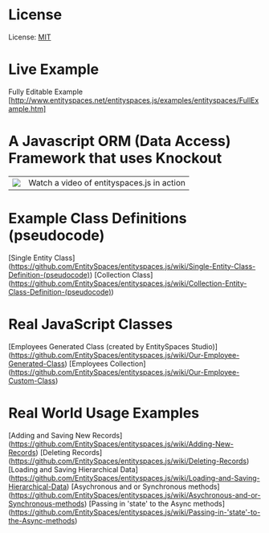 License
============================================
License: [MIT](http://www.opensource.org/licenses/mit-license.php)

Live Example
============================================
Fully Editable Example [http://www.entityspaces.net/entityspaces.js/examples/entityspaces/FullExample.htm]

A Javascript ORM (Data Access) Framework that uses Knockout
===========================================================
<table border="0">
    <tr>
        <td>
            <a href="http://www.entityspaces.net/developer/Videos/entityspaces_js/entityspaces_js_cool.html" target="new"><img src="http://www.entityspaces.net/downloads/video.png"></a>
        </td>
        <td>
            Watch a video of entityspaces.js in action
        </td>
    </tr>
</table>

Example Class Definitions (pseudocode)
============================================
[Single Entity Class] (https://github.com/EntitySpaces/entityspaces.js/wiki/Single-Entity-Class-Definition-(pseudocode))
[Collection Class] (https://github.com/EntitySpaces/entityspaces.js/wiki/Collection-Entity-Class-Definition-(pseudocode))

Real JavaScript Classes 
======================================================
[Employees Generated Class (created by EntitySpaces Studio)] (https://github.com/EntitySpaces/entityspaces.js/wiki/Our-Employee-Generated-Class)
[Employees Collection] (https://github.com/EntitySpaces/entityspaces.js/wiki/Our-Employee-Custom-Class)

Real World Usage Examples 
======================================================
[Adding and Saving New Records] (https://github.com/EntitySpaces/entityspaces.js/wiki/Adding-New-Records)
[Deleting Records] (https://github.com/EntitySpaces/entityspaces.js/wiki/Deleting-Records)
[Loading and Saving Hierarchical Data] (https://github.com/EntitySpaces/entityspaces.js/wiki/Loading-and-Saving-Hierarchical-Data)
[Asychronous and or Synchronous methods] (https://github.com/EntitySpaces/entityspaces.js/wiki/Asychronous-and-or-Synchronous-methods)
[Passing in 'state' to the Async methods] (https://github.com/EntitySpaces/entityspaces.js/wiki/Passing-in-'state'-to-the-Async-methods)
